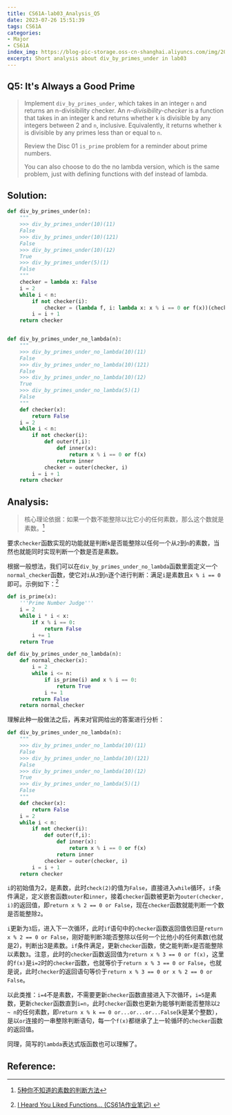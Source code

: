 ```yaml
---
title: CS61A-lab03_Analysis_Q5
date: 2023-07-26 15:51:39
tags: CS61A
categories:
- Major
- CS61A
index_img: https://blog-pic-storage.oss-cn-shanghai.aliyuncs.com/img/202307091514452.png
excerpt: Short analysis about div_by_primes_under in lab03
---
```


## Q5: It's Always a Good Prime

> Implement `div_by_primes_under`, which takes  in an integer `n` and returns an n-divisibility checker. An *n-divisibility-checker* is a function that takes in an integer k and returns whether `k` is divisible by any integers between 2 and `n`, inclusive. Equivalently, it returns whether `k` is divisible by any primes less than or equal to `n`.
>
> Review the Disc 01 `is_prime` problem for a reminder about prime numbers.
>
> You can also choose to do the no lambda version, which is the same problem, just with defining functions with def instead of lambda.

## Solution:

```python
def div_by_primes_under(n):
    """
    >>> div_by_primes_under(10)(11)
    False
    >>> div_by_primes_under(10)(121)
    False
    >>> div_by_primes_under(10)(12)
    True
    >>> div_by_primes_under(5)(1)
    False
    """
    checker = lambda x: False
    i = 2
    while i < n:
        if not checker(i):
            checker = (lambda f, i: lambda x: x % i == 0 or f(x))(checker,i)
        i = i + 1
    return checker


def div_by_primes_under_no_lambda(n):
    """
    >>> div_by_primes_under_no_lambda(10)(11)
    False
    >>> div_by_primes_under_no_lambda(10)(121)
    False
    >>> div_by_primes_under_no_lambda(10)(12)
    True
    >>> div_by_primes_under_no_lambda(5)(1)
    False
    """
    def checker(x):
        return False
    i = 2
    while i < n:
        if not checker(i):
            def outer(f,i):
                def inner(x):
                    return x % i == 0 or f(x)
                return inner
            checker = outer(checker, i)
        i = i + 1
    return checker
```

## Analysis:

> 核心理论依据：如果一个数不能整除以比它小的任何素数，那么这个数就是素数。[^1]

要求`checker`函数实现的功能就是判断`k`是否能整除以任何一个从`2`到`n`的素数，当然也就能同时实现判断一个数是否是素数。

根据一般想法，我们可以在`div_by_primes_under_no_lambda`函数里面定义一个`normal_checker`函数，使它对`i`从`2`到`n`逐个进行判断：满足`i`是素数且`x % i == 0`即可。示例如下：[^2]

```python
def is_prime(x):
    '''Prime Number Judge'''
    i = 2
    while i * i < x:
        if x % i == 0:
            return False
        i += 1
    return True

def div_by_primes_under_no_lambda(n):
    def normal_checker(x):
        i = 2
        while i <= n:
            if is_prime(i) and x % i == 0:
                return True
            i += 1
        return False
    return normal_checker
```

理解此种一般做法之后，再来对官网给出的答案进行分析：

```python
def div_by_primes_under_no_lambda(n):
    """
    >>> div_by_primes_under_no_lambda(10)(11)
    False
    >>> div_by_primes_under_no_lambda(10)(121)
    False
    >>> div_by_primes_under_no_lambda(10)(12)
    True
    >>> div_by_primes_under_no_lambda(5)(1)
    False
    """
    def checker(x):
        return False
    i = 2
    while i < n:
        if not checker(i):
            def outer(f,i):
                def inner(x):
                    return x % i == 0 or f(x)
                return inner
            checker = outer(checker, i)
        i = i + 1
    return checker
```

`i`的初始值为2，是素数，此时`check(2)`的值为`False`，直接进入`while`循环，`if`条件满足，定义嵌套函数`outer`和`inner`，接着`checker`函数被更新为`outer(checker, i)`的返回值，即`return x % 2 == 0 or False`，现在`checker`函数就能判断一个数是否能整除`2`。

`i`更新为`3`后，进入下一次循环，此时`if`语句中的`checker`函数返回值依旧是`return x % 2 == 0 or False`，刚好能判断3能否整除以任何一个比他小的任何素数(也就是2)，判断出3是素数。`if`条件满足，更新`checker`函数，使之能判断`x`是否能整除以素数`3`。注意，此时的`checker`函数返回值为`return x % 3 == 0 or f(x)`，这里的`f(x)`是`i=2`时的`checker`函数，也就等价于`return x % 3 == 0 or False`，也就是说，此时`checker`的返回语句等价于`return x % 3 == 0 or x % 2 == 0 or False`。

以此类推：`i=4`不是素数，不需要更新`checker`函数直接进入下次循环，`i=5`是素数，更新`checker`函数直到`i=n`，此时`checker`函数也更新为能够判断能否整除以`2 ~ n`的任何素数，即`return x % k == 0 or...or...or...False`(k是某个整数），是以`or`连接的一串整除判断语句，每一个`f(x)`都继承了上一轮循环的`checker`函数的返回值。

同理，简写的`lambda`表达式版函数也可以理解了。

## Reference:

[^1]:[5种你不知道的素数的判断方法](https://zhuanlan.zhihu.com/p/104314640)
[^2]:[I Heard You Liked Functions... (CS61A作业笔记) ](https://zhuanlan.zhihu.com/p/621748545)
